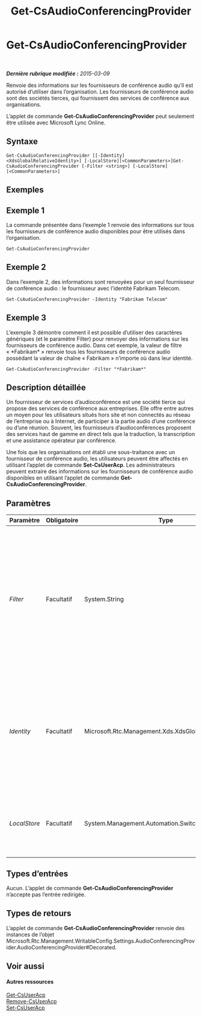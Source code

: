 ﻿---
title: Get-CsAudioConferencingProvider
TOCTitle: Get-CsAudioConferencingProvider
ms:assetid: 4632e9d0-aa87-459f-ad7e-27125c11da5b
ms:mtpsurl: https://technet.microsoft.com/fr-fr/library/JJ994030(v=OCS.15)
ms:contentKeyID: 53095405
ms.date: 05/20/2016
mtps_version: v=OCS.15
ms.translationtype: HT
---

# Get-CsAudioConferencingProvider

 

_**Dernière rubrique modifiée :** 2015-03-09_

Renvoie des informations sur les fournisseurs de conférence audio qu’il est autorisé d’utiliser dans l’organisation. Les fournisseurs de conférence audio sont des sociétés tierces, qui fournissent des services de conférence aux organisations.

L’applet de commande **Get-CsAudioConferencingProvider** peut seulement être utilisée avec Microsoft Lync Online.

## Syntaxe

    Get-CsAudioConferencingProvider [[-Identity] <XdsGlobalRelativeIdentity>] [-LocalStore][<CommonParameters>]Get-CsAudioConferencingProvider [-Filter <string>] [-LocalStore] [<CommonParameters>]

## Exemples

## Exemple 1

La commande présentée dans l’exemple 1 renvoie des informations sur tous les fournisseurs de conférence audio disponibles pour être utilisés dans l’organisation.

    Get-CsAudioConferencingProvider

## Exemple 2

Dans l’exemple 2, des informations sont renvoyées pour un seul fournisseur de conférence audio : le fournisseur avec l’identité Fabrikam Telecom.

    Get-CsAudioConferencingProvider -Identity "Fabrikam Telecom"

## Exemple 3

L’exemple 3 démontre comment il est possible d’utiliser des caractères génériques (et le paramètre Filter) pour renvoyer des informations sur les fournisseurs de conférence audio. Dans cet exemple, la valeur de filtre « \*Fabrikam\* » renvoie tous les fournisseurs de conférence audio possédant la valeur de chaîne « Fabrikam » n’importe où dans leur identité.

    Get-CsAudioConferencingProvider -Filter "*Fabrikam*"

## Description détaillée

Un fournisseur de services d’audioconférence est une société tierce qui propose des services de conférence aux entreprises. Elle offre entre autres un moyen pour les utilisateurs situés hors site et non connectés au réseau de l’entreprise ou à Internet, de participer à la partie audio d’une conférence ou d’une réunion. Souvent, les fournisseurs d’audioconférences proposent des services haut de gamme en direct tels que la traduction, la transcription et une assistance opérateur par conférence.

Une fois que les organisations ont établi une sous-traitance avec un fournisseur de conférence audio, les utilisateurs peuvent être affectés en utilisant l’applet de commande **Set-CsUserAcp**. Les administrateurs peuvent extraire des informations sur les fournisseurs de conférence audio disponibles en utilisant l’applet de commande **Get-CsAudioConferencingProvider**.

## Paramètres


<table>
<colgroup>
<col style="width: 25%" />
<col style="width: 25%" />
<col style="width: 25%" />
<col style="width: 25%" />
</colgroup>
<thead>
<tr class="header">
<th>Paramètre</th>
<th>Obligatoire</th>
<th>Type</th>
<th>Description</th>
</tr>
</thead>
<tbody>
<tr class="odd">
<td><p><em>Filter</em></p></td>
<td><p>Facultatif</p></td>
<td><p>System.String</p></td>
<td><p>Permet d’utiliser des caractères génériques lors de l’indication du fournisseur (ou des fournisseurs) de conférence audio à renvoyer. Par exemple, cette syntaxe renvoie des informations sur tous les fournisseurs de conférence audio comportant la valeur de chaîne « fabrikam » n’importe où dans leur identité :</p>
<p>-Filter &quot;*fabrikam*&quot;</p>
<p>Notez que vous ne pouvez pas utiliser le paramètre Filter et le paramètre Identity dans la même commande.</p></td>
</tr>
<tr class="even">
<td><p><em>Identity</em></p></td>
<td><p>Facultatif</p></td>
<td><p>Microsoft.Rtc.Management.Xds.XdsGlobalRelativeIdentity</p></td>
<td><p>Identificateur unique du fournisseur de conférence audio à renvoyer. Par exemple :</p>
<p>-Identity &quot;Fabrikam Telecom&quot;</p>
<p>Si ni le paramètre Identity ni le paramètre Filter ne sont inclus dans une commande, l’applet de commande <strong>Get-CsAudioConferencingProvider</strong> renvoie des informations pour tous les fournisseurs disponibles.</p></td>
</tr>
<tr class="odd">
<td><p><em>LocalStore</em></p></td>
<td><p>Facultatif</p></td>
<td><p>System.Management.Automation.SwitchParameter</p></td>
<td><p>Extrait les données des fournisseurs de conférence audio à partir de la réplique locale du magasin de gestion centralisée plutôt que du magasin de gestion centralisée proprement dit.</p></td>
</tr>
</tbody>
</table>


## Types d’entrées

Aucun. L’applet de commande **Get-CsAudioConferencingProvider** n’accepte pas l’entrée redirigée.

## Types de retours

L’applet de commande **Get-CsAudioConferencingProvider** renvoie des instances de l’objet Microsoft.Rtc.Management.WritableConfig.Settings.AudioConferencingProvider.AudioConferencingProvider\#Decorated.

## Voir aussi

#### Autres ressources

[Get-CsUserAcp](get-csuseracp.md)  
[Remove-CsUserAcp](remove-csuseracp.md)  
[Set-CsUserAcp](set-csuseracp.md)

